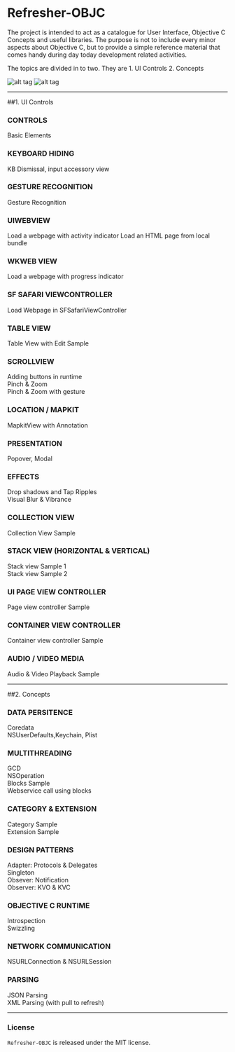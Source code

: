 # Refresher-OBJC

The project is intended to act as a catalogue for User Interface, Objective C Concepts and useful libraries.
The purpose is not to include every minor aspects about Objective C, but to provide a simple reference material that comes handy during day today development related activities.

The topics are divided in to two. They are 1. UI Controls 2. Concepts 

![alt tag](https://github.com/nishabe/Refresher-OBJC/blob/master/Screenshots/u.gif)
![alt tag](https://github.com/nishabe/Refresher-OBJC/blob/master/Screenshots/c.gif)
***
##1. UI Controls  

### CONTROLS
Basic Elements
### KEYBOARD HIDING  
KB Dismissal, input accessory view
### GESTURE RECOGNITION  
Gesture Recognition
### UIWEBVIEW  
Load a webpage with activity indicator 
Load an HTML page from local bundle  
### WKWEB VIEW  
Load a webpage with progress indicator
### SF SAFARI VIEWCONTROLLER  
Load Webpage in SFSafariViewController
### TABLE VIEW 
Table View with Edit Sample
### SCROLLVIEW  
Adding buttons in runtime  
Pinch & Zoom  
Pinch & Zoom with gesture
### LOCATION / MAPKIT
MapkitView with Annotation
### PRESENTATION
Popover, Modal
### EFFECTS
Drop shadows and Tap Ripples   
Visual Blur & Vibrance
### COLLECTION VIEW
Collection View Sample
### STACK VIEW (HORIZONTAL & VERTICAL)
Stack view Sample 1    
Stack view Sample 2
### UI PAGE VIEW CONTROLLER
Page view controller Sample
### CONTAINER VIEW CONTROLLER
Container view controller Sample
### AUDIO / VIDEO MEDIA
Audio & Video Playback Sample
***
##2. Concepts 
### DATA PERSITENCE
Coredata    
NSUserDefaults,Keychain, Plist
### MULTITHREADING
GCD    
NSOperation    
Blocks Sample     
Webservice call using blocks
### CATEGORY & EXTENSION
Category Sample    
Extension Sample
### DESIGN PATTERNS
Adapter: Protocols & Delegates    
Singleton    
Obsever: Notification    
Observer: KVO & KVC
### OBJECTIVE C RUNTIME
Introspection    
Swizzling
### NETWORK COMMUNICATION
NSURLConnection & NSURLSession    
### PARSING
JSON Parsing     
XML Parsing (with pull to refresh)
***
### License

`Refresher-OBJC` is released under the MIT license.
